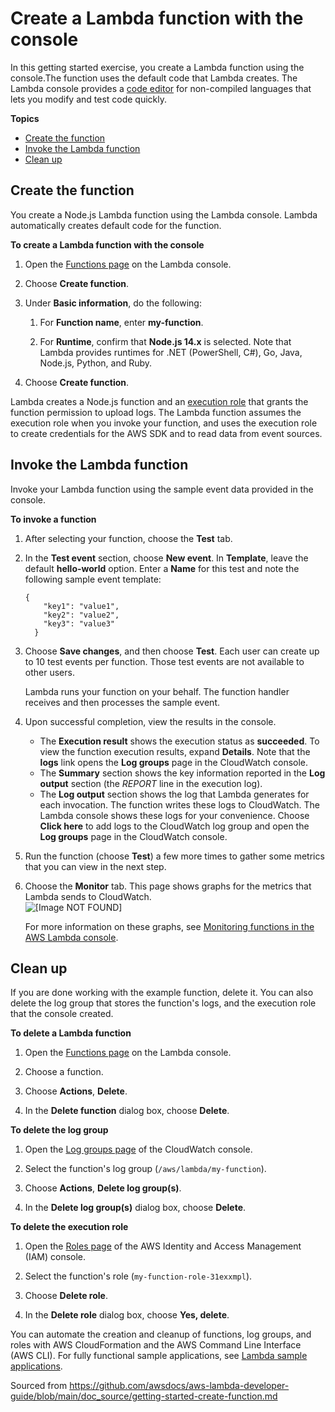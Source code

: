 # Create a Lambda function with the console<a name="getting-started-create-function"></a>

In this getting started exercise, you create a Lambda function using the console\.The function uses the default code that Lambda creates\. The Lambda console provides a [code editor](https://docs.aws.amazon.com/lambda/latest/dg/foundation-console.html#code-editor) for non\-compiled languages that lets you modify and test code quickly\.

**Topics**
+ [Create the function](#gettingstarted-zip-function)
+ [Invoke the Lambda function](#get-started-invoke-manually)
+ [Clean up](#gettingstarted-cleanup)

## Create the function<a name="gettingstarted-zip-function"></a>

You create a Node\.js Lambda function using the Lambda console\. Lambda automatically creates default code for the function\. 

**To create a Lambda function with the console**

1. Open the [Functions page](https://console.aws.amazon.com/lambda/home#/functions) on the Lambda console\.

1. Choose **Create function**\.

1. Under **Basic information**, do the following:

   1. For **Function name**, enter **my\-function**\.

   1. For **Runtime**, confirm that **Node\.js 14\.x** is selected\. Note that Lambda provides runtimes for \.NET \(PowerShell, C\#\), Go, Java, Node\.js, Python, and Ruby\.

1. Choose **Create function**\.

Lambda creates a Node\.js function and an [execution role](https://docs.aws.amazon.com/lambda/latest/dg/lambda-intro-execution-role.html) that grants the function permission to upload logs\. The Lambda function assumes the execution role when you invoke your function, and uses the execution role to create credentials for the AWS SDK and to read data from event sources\.

## Invoke the Lambda function<a name="get-started-invoke-manually"></a>

Invoke your Lambda function using the sample event data provided in the console\.

**To invoke a function**

1. After selecting your function, choose the **Test** tab\.

1. In the **Test event** section, choose **New event**\. In **Template**, leave the default **hello\-world** option\. Enter a **Name** for this test and note the following sample event template:

   ```
   {
       "key1": "value1",
       "key2": "value2",
       "key3": "value3"
     }
   ```

1. Choose **Save changes**, and then choose **Test**\. Each user can create up to 10 test events per function\. Those test events are not available to other users\.

   Lambda runs your function on your behalf\. The function handler receives and then processes the sample event\.

1. Upon successful completion, view the results in the console\.
   + The **Execution result** shows the execution status as **succeeded**\. To view the function execution results, expand **Details**\. Note that the **logs** link opens the **Log groups** page in the CloudWatch console\.
   + The **Summary** section shows the key information reported in the **Log output** section \(the *REPORT* line in the execution log\)\.
   + The **Log output** section shows the log that Lambda generates for each invocation\. The function writes these logs to CloudWatch\. The Lambda console shows these logs for your convenience\. Choose **Click here** to add logs to the CloudWatch log group and open the **Log groups** page in the CloudWatch console\.

1. Run the function \(choose **Test**\) a few more times to gather some metrics that you can view in the next step\.

1. Choose the **Monitor** tab\. This page shows graphs for the metrics that Lambda sends to CloudWatch\.  
![\[Image NOT FOUND\]](http://docs.aws.amazon.com/lambda/latest/dg/images/metrics-functions-list.png)

   For more information on these graphs, see [Monitoring functions in the AWS Lambda console](https://docs.aws.amazon.com/lambda/latest/dg/monitoring-functions-access-metrics.html)\.

## Clean up<a name="gettingstarted-cleanup"></a>

If you are done working with the example function, delete it\. You can also delete the log group that stores the function's logs, and the execution role that the console created\.

**To delete a Lambda function**

1. Open the [Functions page](https://console.aws.amazon.com/lambda/home#/functions) on the Lambda console\.

1. Choose a function\.

1. Choose **Actions**, **Delete**\.

1. In the **Delete function** dialog box, choose **Delete**\.

**To delete the log group**

1. Open the [Log groups page](https://console.aws.amazon.com/cloudwatch/home#logs:) of the CloudWatch console\.

1. Select the function's log group \(`/aws/lambda/my-function`\)\.

1. Choose **Actions**, **Delete log group\(s\)**\.

1. In the **Delete log group\(s\)** dialog box, choose **Delete**\.

**To delete the execution role**

1. Open the [Roles page](https://console.aws.amazon.com/iam/home?#/roles) of the AWS Identity and Access Management \(IAM\) console\.

1. Select the function's role \(`my-function-role-31exxmpl`\)\.

1. Choose **Delete role**\.

1. In the **Delete role** dialog box, choose **Yes, delete**\.

You can automate the creation and cleanup of functions, log groups, and roles with AWS CloudFormation and the AWS Command Line Interface \(AWS CLI\)\. For fully functional sample applications, see [Lambda sample applications](https://docs.aws.amazon.com/lambda/latest/dg/lambda-samples.html)\.

Sourced from https://github.com/awsdocs/aws-lambda-developer-guide/blob/main/doc_source/getting-started-create-function.md
